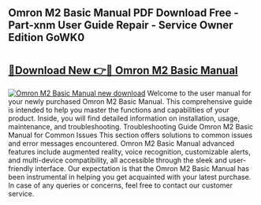 ## Omron M2 Basic Manual PDF Download Free - Part-xnm User Guide Repair - Service Owner Edition GoWK0

# <h2><a href="http://cf25941.oget.top/?id=Omron+M2+Basic+Manual">🔗Download New 👉🔴 Omron M2 Basic Manual</a></h2>

[![Omron M2 Basic Manual new download](https://i.imgur.com/5g1atiW.png)](http://cf25941.oget.top/?id=Omron+M2+Basic+Manual)
Welcome to the user manual for your newly purchased Omron M2 Basic Manual. This comprehensive guide is intended to help you master the functions and capabilities of your product. Inside, you will find detailed information on installation, usage, maintenance, and troubleshooting. Troubleshooting Guide Omron M2 Basic Manual for Common Issues This section offers solutions to common issues and error messages encountered. Omron M2 Basic Manual advanced features include augmented reality, voice recognition, customizable alerts, and multi-device compatibility, all accessible through the sleek and user-friendly interface. Our expectation is that the Omron M2 Basic Manual has been instrumental in helping you get acquainted with your latest purchase. In case of any queries or concerns, feel free to contact our customer service.
